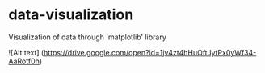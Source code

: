# data-visualization
Visualization of data through 'matplotlib' library

![Alt text]
(https://drive.google.com/open?id=1jv4zt4hHuOftJytPx0yWf34-AaRotf0h)
